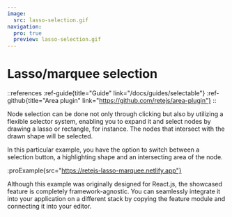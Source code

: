 ```yaml
---
image:
  src: lasso-selection.gif
navigation:
  pro: true
  preview: lasso-selection.gif
---
```


# Lasso/marquee selection

::references
:ref-guide{title="Guide" link="/docs/guides/selectable"}
:ref-github{title="Area plugin" link="https://github.com/retejs/area-plugin"}
::

Node selection can be done not only through clicking but also by utilizing a flexible selector system, enabling you to expand it and select nodes by drawing a lasso or rectangle, for instance. The nodes that intersect with the drawn shape will be selected.

In this particular example, you have the option to switch between a selection button, a highlighting shape and an intersecting area of the node.

:proExample{src="https://retejs-lasso-marquee.netlify.app"}

Although this example was originally designed for React.js, the showcased feature is completely framework-agnostic. You can seamlessly integrate it into your application on a different stack by copying the feature module and connecting it into your editor.
